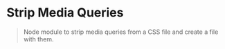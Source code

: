 # Strip Media Queries

> Node module to strip media queries from a CSS file and create a file with them.
